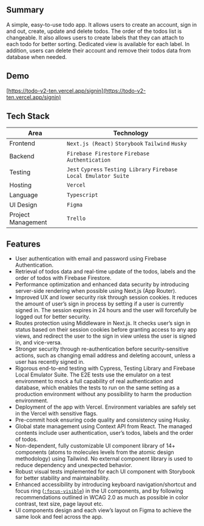 ## Summary

A simple, easy-to-use todo app. It allows users to create an account, sign in and out, create, update and delete todos. The order of the todos list is changeable. It also allows users to create labels that they can attach to each todo for better sorting. Dedicated view is available for each label.
In addition, users can delete their account and remove their todos data from database when needed.

## Demo

[https://todo-v2-ten.vercel.app/signin](https://todo-v2-ten.vercel.app/signin)

## Tech Stack

| Area               | Technology                                                         |
| ------------------ | ------------------------------------------------------------------ |
| Frontend           | `Next.js (React)` `Storybook` `Tailwind` `Husky`                   |
| Backend            | `Firebase Firestore` `Firebase Authentication`                     |
| Testing            | `Jest` `Cypress` `Testing Library` `Firebase Local Emulator Suite` |
| Hosting            | `Vercel`                                                           |
| Language           | `Typescript`                                                       |
| UI Design          | `Figma`                                                            |
| Project Management | `Trello`                                                           |

## Features

- User authentication with email and password using Firebase Authentication.
- Retrieval of todos data and real-time update of the todos, labels and the order of todos with Firebase Firestore.
- Performance optimization and enhanced data security by introducing server-side rendering when possible using Next.js (App Router).
- Improved UX and lower security risk through session cookies. It reduces the amount of user’s sign in process by setting if a user is currently signed in. The session expires in 24 hours and the user will forcefully be logged out for better security.
- Routes protection using Middleware in Next.js. It checks user’s sign in status based on their session cookies before granting access to any app views, and redirect the user to the sign in view unless the user is signed in, and vice-versa.
- Stronger security through re-authentication before security-sensitive actions, such as changing email address and deleting account, unless a user has recently signed in.
- Rigorous end-to-end testing with Cypress, Testing Library and Firebase Local Emulator Suite. The E2E tests use the emulator on a test environment to mock a full capability of real authentication and database, which enables the tests to run on the same setting as a production environment without any possibility to harm the production environment.
- Deployment of the app with Vercel. Environment variables are safely set in the Vercel with sensitive flags.
- Pre-commit hook ensuring code quality and consistency using Husky.
- Global state management using Context API from React. The managed contents include user authentication, user’s todos, labels and the order of todos.
- Non-dependent, fully customizable UI component library of 14+ components (atoms to molecules levels from the atomic design methodology) using Tailwind. No external component library is used to reduce dependency and unexpected behavior.
- Robust visual tests implemented for each UI component with Storybook for better stability and maintainability.
- Enhanced accessibility by introducing keyboard navigation/shortcut and focus ring ([`:focus-visible`](https://developer.mozilla.org/en-US/docs/Web/CSS/:focus-visible)) in the UI components, and by following recommendations outlined in WCAG 2.0 as much as possible in color contrast, text size, page layout etc.
- UI components design and each view’s layout on Figma to achieve the same look and feel across the app.
